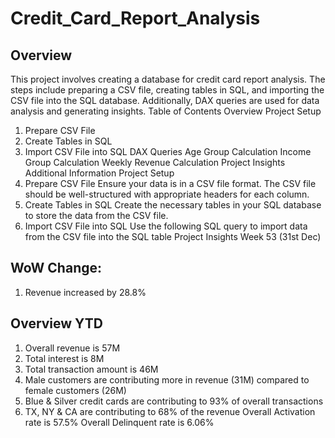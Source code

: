 # Credit_Card_Report_Analysis
## Overview
This project involves creating a database for credit card report analysis. The steps include preparing a CSV file, creating tables in SQL, and importing the CSV file into the SQL database. Additionally, DAX queries are used for data analysis and generating insights.
Table of Contents
Overview
Project Setup
1. Prepare CSV File
2. Create Tables in SQL
3. Import CSV File into SQL
DAX Queries
Age Group Calculation
Income Group Calculation
Weekly Revenue Calculation
Project Insights
Additional Information
Project Setup
1. Prepare CSV File
Ensure your data is in a CSV file format. The CSV file should be well-structured with appropriate headers for each column.
2. Create Tables in SQL
Create the necessary tables in your SQL database to store the data from the CSV file.
3. Import CSV File into SQL
Use the following SQL query to import data from the CSV file into the SQL table
Project Insights
Week 53 (31st Dec)

## WoW Change:
  1. Revenue increased by 28.8%
  
## Overview YTD
  1. Overall revenue is 57M
  2. Total interest is 8M
  3. Total transaction amount is 46M
  4. Male customers are contributing more in revenue (31M) compared to female customers (26M)
  5. Blue & Silver credit cards are contributing to 93% of overall transactions
  6. TX, NY & CA are contributing to 68% of the revenue
  Overall Activation rate is 57.5%
  Overall Delinquent rate is 6.06%

